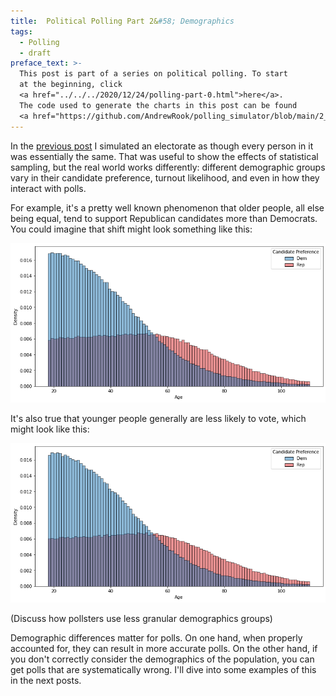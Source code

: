 ```yaml
---
title:  Political Polling Part 2&#58; Demographics
tags:
  - Polling
  - draft
preface_text: >-
  This post is part of a series on political polling. To start 
  at the beginning, click 
  <a href="../../../2020/12/24/polling-part-0.html">here</a>.
  The code used to generate the charts in this post can be found
  <a href="https://github.com/AndrewRook/polling_simulator/blob/main/2_demographics.ipynb">here</a>.
---
```


In the [previous post](../../../2020/12/28/polling-part-1.html) I
simulated an electorate as though every person in it was essentially
the same. That was useful to show the effects of
statistical sampling, but the real world works differently: different
demographic groups vary in their candidate preference, turnout likelihood,
and even in how they interact with polls.

<!--more-->

For example, it's a pretty well known phenomenon that older people,
all else being equal, tend to support Republican candidates more than
Democrats. You could imagine that shift might look something like
this:

![voting preference by age](/images/2020-12-30-polling-part-2/age_distribution.png)

It's also true that younger people generally are less likely to vote,
which might look like this:

![turnout_by_age](/images/2020-12-30-polling-part-2/age_distribution_voting.png)

(Discuss how pollsters use less granular demographics groups)

Demographic differences matter for polls. On one hand, when properly
accounted for, they can result in more accurate polls. On the other
hand, if you don't correctly consider the demographics of the
population, you can get polls that are systematically wrong. I'll
dive into some examples of this in the next posts.  